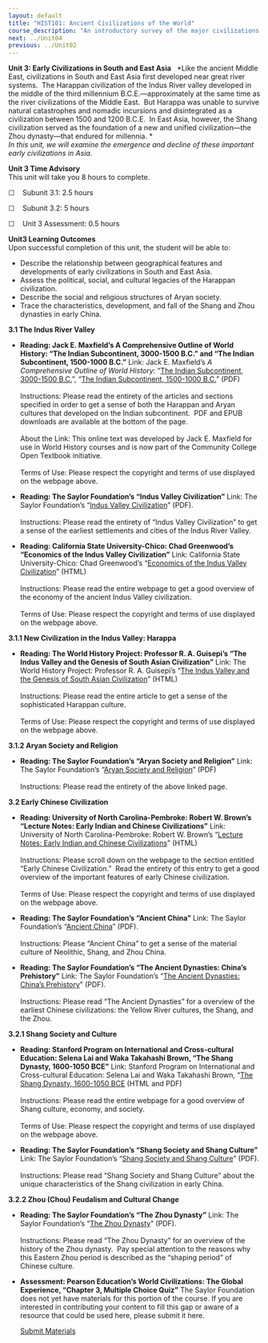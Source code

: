 ```yaml
---
layout: default
title: "HIST101: Ancient Civilizations of the World"
course_description: "An introductory survey of the major civilizations of the ancient world from the Paleolithic Era to the Middle Ages, with special emphasis on the nature and characteristics of 'civilized' society."
next: ../Unit04
previous: ../Unit02
---
```

**Unit 3: Early Civilizations in South and East Asia** <span
id="3"></span> 
*Like the ancient Middle East, civilizations in South and East Asia
first developed near great river systems.  The Harappan civilization of
the Indus River valley developed in the middle of the third millennium
B.C.E.—approximately at the same time as the river civilizations of the
Middle East.  But Harappa was unable to survive natural catastrophes and
nomadic incursions and disintegrated as a civilization between 1500 and
1200 B.C.E.  In East Asia, however, the Shang civilization served as the
foundation of a new and unified civilization—the Zhou dynasty—that
endured for millennia. *  
 *In this unit, we will examine the emergence and decline of these
important early civilizations in Asia.*

**Unit 3 Time Advisory**  
This unit will take you 8 hours to complete.  
  
 ☐    Subunit 3.1: 2.5 hours  
  
 ☐    Subunit 3.2: 5 hours  
  
 ☐    Unit 3 Assessment: 0.5 hours

**Unit3 Learning Outcomes**  
Upon successful completion of this unit, the student will be able to:
-   Describe the relationship between geographical features and
    developments of early civilizations in South and East Asia.
-   Assess the political, social, and cultural legacies of the Harappan
    civilization.
-   Describe the social and religious structures of Aryan society.
-   Trace the characteristics, development, and fall of the Shang and
    Zhou dynasties in early China.

**3.1 The Indus River Valley** <span id="3.1"></span> 
-   **Reading: Jack E. Maxfield’s A Comprehensive Outline of World
    History: “The Indian Subcontinent, 3000-1500 B.C.” and “The Indian
    Subcontinent, 1500-1000 B.C.”**
    Link: Jack E. Maxfield’s *A Comprehensive Outline of World History*:
    “[The Indian Subcontinent, 3000-1500
    B.C.](https://resources.saylor.org/archived/wp-content/uploads/2011/09/The-Indian-Subcontinent_-3000-to-1500-B.C..pdf)”,
    “[The Indian Subcontinent, 1500-1000
    B.C.](https://resources.saylor.org/archived/wp-content/uploads/2011/09/The-Indian-Subcontinent_-1500-to-1000-B.C..pdf)”
    (PDF)  
        
     Instructions: Please read the entirety of the articles and sections
    specified in order to get a sense of both the Harappan and Aryan
    cultures that developed on the Indian subcontinent.  PDF and EPUB
    downloads are available at the bottom of the page.  
        
     About the Link: This online text was developed by Jack E. Maxfield
    for use in World History courses and is now part of the Community
    College Open Textbook initiative.  
        
     Terms of Use: Please respect the copyright and terms of use
    displayed on the webpage above.

-   **Reading: The Saylor Foundation’s “Indus Valley Civilization”**
    Link: The Saylor Foundation’s “[Indus Valley
    Civilization](https://resources.saylor.org/archived/wp-content/uploads/2012/10/HIST101-3.1-IndusValley-FINAL1.pdf)”
    (PDF).  
        
     Instructions: Please read the entirety of “Indus Valley
    Civilization” to get a sense of the earliest settlements and cities
    of the Indus River Valley.

-   **Reading: California State University-Chico: Chad Greenwood’s
    “Economics of the Indus Valley Civilization”**
    Link: California State University-Chico: Chad Greenwood’s
    “[Economics of the Indus Valley
    Civilization](http://www.csuchico.edu/%7Echeinz/syllabi/asst001/fall97/2chd.htm)”
    (HTML)  
        
     Instructions: Please read the entire webpage to get a good overview
    of the economy of the ancient Indus Valley civilization.  
        
     Terms of Use: Please respect the copyright and terms of use
    displayed on the webpage above.

**3.1.1 New Civilization in the Indus Valley: Harappa** <span
id="3.1.1"></span> 
-   **Reading: The World History Project: Professor R. A. Guisepi’s “The
    Indus Valley and the Genesis of South Asian Civilization”**
    Link: The World History Project: Professor R. A. Guisepi’s “[The
    Indus Valley and the Genesis of South Asian
    Civilization](http://history-world.org/indus_valley.htm)” (HTML)  
        
     Instructions: Please read the entire article to get a sense of the
    sophisticated Harappan culture.  
        
     Terms of Use: Please respect the copyright and terms of use
    displayed on the webpage above.

**3.1.2 Aryan Society and Religion** <span id="3.1.2"></span> 
-   **Reading: The Saylor Foundation’s “Aryan Society and Religion”**
    Link: The Saylor Foundation’s “[Aryan Society and
    Religion](https://resources.saylor.org/archived/wp-content/uploads/2012/10/HIST101-Subunit-3.1.2-Aryan-Society-and-Religion-Final.pdf)”
    (PDF)  
        
     Instructions: Please read the entirety of the above linked page.

**3.2 Early Chinese Civilization** <span id="3.2"></span> 
-   **Reading: University of North Carolina-Pembroke: Robert W. Brown’s
    “Lecture Notes: Early Indian and Chinese Civilizations”**
    Link: University of North Carolina-Pembroke: Robert W. Brown’s
    “[Lecture Notes: Early Indian and Chinese
    Civilizations](http://www.uncp.edu/home/rwb/lecture_asian_civ.htm)”
    (HTML)  
        
     Instructions: Please scroll down on the webpage to the section
    entitled “Early Chinese Civilization.”  Read the entirety of this
    entry to get a good overview of the important features of early
    Chinese civilization.  
        
     Terms of Use: Please respect the copyright and terms of use
    displayed on the webpage above.

-   **Reading: The Saylor Foundation’s “Ancient China”**
    Link: The Saylor Foundation’s “[Ancient
    China](https://resources.saylor.org/archived/wp-content/uploads/2012/10/HIST101-3.2-ChinaIntro-FINAL1.pdf)”
    (PDF).  
        
     Instructions: Please “Ancient China” to get a sense of the material
    culture of Neolithic, Shang, and Zhou China.

-   **Reading: The Saylor Foundation’s “The Ancient Dynasties: China’s
    Prehistory”**
    Link: The Saylor Foundation’s “[The Ancient Dynasties: China’s
    Prehistory](https://resources.saylor.org/archived/wp-content/uploads/2012/10/HIST101-3.2-AncientDynasties-FINAL1.pdf)”
    (PDF).  
        
     Instructions: Please read “The Ancient Dynasties” for a overview of
    the earliest Chinese civilizations: the Yellow River cultures, the
    Shang, and the Zhou.

**3.2.1 Shang Society and Culture** <span id="3.2.1"></span> 
-   **Reading: Stanford Program on International and Cross-cultural
    Education: Selena Lai and Waka Takahashi Brown, “The Shang Dynasty,
    1600-1050 BCE”**
    Link: Stanford Program on International and Cross-cultural
    Education: Selena Lai and Waka Takahashi Brown, “[The Shang Dynasty,
    1600-1050 BCE](http://spice.stanford.edu/docs/117) (HTML and PDF)  
        
     Instructions: Please read the entire webpage for a good overview of
    Shang culture, economy, and society.  
        
     Terms of Use: Please respect the copyright and terms of use
    displayed on the webpage above.

-   **Reading: The Saylor Foundation’s “Shang Society and Shang
    Culture”**
    Link: The Saylor Foundation’s “[Shang Society and Shang
    Culture](https://resources.saylor.org/archived/wp-content/uploads/2012/10/HIST101-3.2.1-ShangSociety-FINAL1.pdf)”
    (PDF).  
        
     Instructions: Please read “Shang Society and Shang Culture” about
    the unique characteristics of the Shang civilization in early
    China. 

**3.2.2 Zhou (Chou) Feudalism and Cultural Change** <span
id="3.2.2"></span> 
-   **Reading: The Saylor Foundation’s “The Zhou Dynasty”**
    Link: The Saylor Foundation’s “[The Zhou
    Dynasty](https://resources.saylor.org/archived/wp-content/uploads/2012/10/HIST101-3.2.2-ZhouDynasty-FINAL1.pdf)”
    (PDF).  
        
     Instructions: Please read “The Zhou Dynasty” for an overview of the
    history of the Zhou dynasty.  Pay special attention to the reasons
    why this Eastern Zhou period is described as the “shaping period” of
    Chinese culture. 

-   **Assessment: Pearson Education’s World Civilizations: The Global
    Experience, “Chapter 3, Multiple Choice Quiz”**
    The Saylor Foundation does not yet have materials for this portion
    of the course. If you are interested in contributing your content to
    fill this gap or aware of a resource that could be used here, please
    submit it here.

    [Submit Materials](/contribute/)


